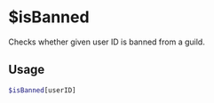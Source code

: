 # $isBanned

Checks whether given user ID is banned from a guild.

## Usage

```bash
$isBanned[userID]
```

